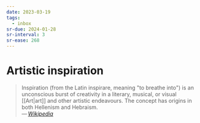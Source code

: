 ```yaml
---
date: 2023-03-19
tags:
  - inbox
sr-due: 2024-01-28
sr-interval: 3
sr-ease: 268
---
```


# Artistic inspiration

> Inspiration (from the Latin inspirare, meaning "to breathe into") is an
> unconscious burst of creativity in a literary, musical, or visual [[Art|art]]
> and other artistic endeavours. The concept has origins in both Hellenism and
> Hebraism.\
> — <cite>[Wikipedia](https://en.wikipedia.org/wiki/Artistic_inspiration)</cite>

